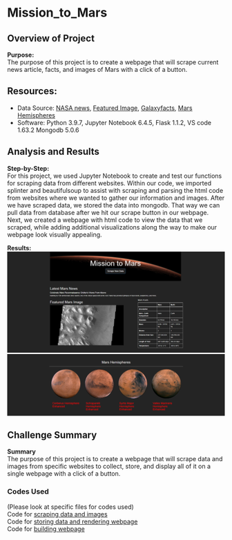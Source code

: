 # Mission_to_Mars  

## Overview of Project  

**Purpose:**  
The purpose of this project is to create a webpage that will scrape current news article, facts, and images of Mars with a click of a button.  

## Resources:  
- Data Source: [NASA news](http://redplanetscience.com), [Featured Image](http://redplanetscience.com), [Galaxyfacts](https://galaxyfacts-mars.com), [Mars Hemispheres](https://marshemispheres.com/)  
- Software: Python 3.9.7, Jupyter Notebook 6.4.5, Flask 1.1.2, VS code 1.63.2 Mongodb 5.0.6  

## Analysis and Results  

**Step-by-Step:**  
For this project, we used Jupyter Notebook to create and test our functions for scraping data from different websites. Within our code, we imported splinter and beautifulsoup to assist with scraping and parsing the html code from websites where we wanted to gather our information and images. After we have scraped data, we stored the data into mongodb. That way we can pull data from database after we hit our scrape button in our webpage. Next, we created a webpage with html code to view the data that we scraped, while adding additional visualizations along the way to make our webpage look visually appealing.

**Results:**  
<img src="Resources/webpage1.PNG">  
<img src="Resources/webpage2.PNG">  

## Challenge Summary  

**Summary**  
The purpose of this project is to create a webpage that will scrape data and images from specific websites to collect, store, and display all of it on a single webpage with a click of a button.  
 
### Codes Used  
(Please look at specific files for codes used)  
Code for [scraping data and images](https://github.com/tonywang3571/Mission_to_Mars/blob/master/scraping.py)  
Code for [storing data and rendering webpage](https://github.com/tonywang3571/Mission_to_Mars/blob/master/app.py)  
Code for [building webpage](https://github.com/tonywang3571/Mission_to_Mars/blob/master/templates/index.html)  
